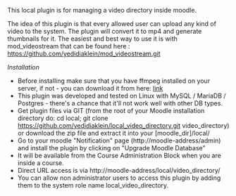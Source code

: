 This local plugin is for managing a video directory inside moodle.

The idea of this plugin is that every allowed user can upload any kind of video to the system. The plugin will convert it to mp4 and generate thumbnails for it.
The easiest and best way to use it is with mod_videostream that can be found here : https://github.com/yedidiaklein/mod_videostream.git

_Installation_

- Before installing make sure that you have ffmpeg installed on your server, if not - you can download it from here: [link](https://ffmpeg.org/download.html)
- This plugin was developed and tested on Linux with MySQL / MariaDB / Postgres - there's a chance that it'll not work well with other DB types.
- Get plugin files via GIT (from the root of your Moodle installation directory do: cd local; git clone https://github.com/yedidiaklein/local_video_directory.git video_directory) or download the zip file and extract it into your [moodle_dir]/local/
- Go to your moodle "Notification" page (http://moodle-address/admin)  and install the plugin by clicking on "Upgrade Moodle Database"
- It will be available from the Course Administration Block when you are inside a course.
- Direct URL access is via http://moodle-address/local/video_directory/
- You can allow non administrator users to access this plugin by adding them to the system role name local_video_directory.

